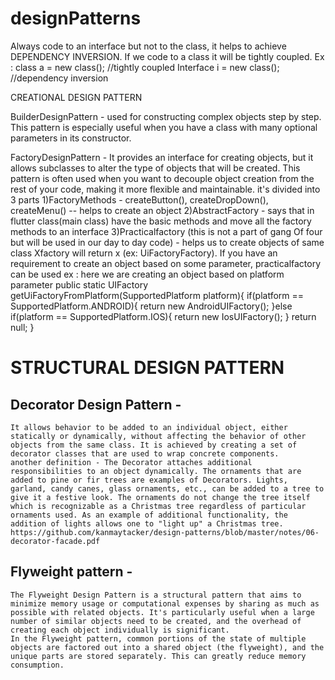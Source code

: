 # designPatterns

Always code to an interface but not to the class, it helps to achieve DEPENDENCY INVERSION. If we code to a class it will be tightly coupled.
Ex : 
class a = new class(); //tightly coupled
Interface i = new class(); //dependency inversion

CREATIONAL DESIGN PATTERN

BuilderDesignPattern -  used for constructing complex objects step by step. This pattern is especially useful when you have a class with many optional parameters in its constructor.

FactoryDesignPattern - It provides an interface for creating objects, but it allows subclasses to alter the type of objects that will be created. This pattern is often used when you want to decouple object creation from the rest of your code, making it more flexible and maintainable. 
it's divided into 3 parts
  1)FactoryMethods - createButton(), createDropDown(), createMenu() -- helps to create an object
  2)AbstractFactory - says that in flutter class(main class) have the basic methods and move all the factory methods to an interface
  3)Practicalfactory (this is not a part of gang Of four but will be used in our day to day code) - helps us to create objects of same class Xfactory will return x (ex: UiFactoryFactory). If you have an requirement to create an object based on some parameter, practicalfactory can be used 
  ex : here we are creating an object based on platform parameter
  public static UIFactory getUiFactoryFromPlatform(SupportedPlatform platform){
        if(platform == SupportedPlatform.ANDROID){
            return new AndroidUIFactory();
        }else if(platform == SupportedPlatform.IOS){
            return new IosUIFactory();
        }
        return null;
    }

# STRUCTURAL DESIGN PATTERN

## Decorator Design Pattern -
    It allows behavior to be added to an individual object, either statically or dynamically, without affecting the behavior of other objects from the same class. It is achieved by creating a set of decorator classes that are used to wrap concrete components.
    another definition - The Decorator attaches additional responsibilities to an object dynamically. The ornaments that are added to pine or fir trees are examples of Decorators. Lights, garland, candy canes, glass ornaments, etc., can be added to a tree to give it a festive look. The ornaments do not change the tree itself which is recognizable as a Christmas tree regardless of particular ornaments used. As an example of additional functionality, the addition of lights allows one to "light up" a Christmas tree.
    https://github.com/kanmaytacker/design-patterns/blob/master/notes/06-decorator-facade.pdf
## Flyweight pattern -
    The Flyweight Design Pattern is a structural pattern that aims to minimize memory usage or computational expenses by sharing as much as possible with related objects. It's particularly useful when a large number of similar objects need to be created, and the overhead of creating each object individually is significant.
    In the Flyweight pattern, common portions of the state of multiple objects are factored out into a shared object (the flyweight), and the unique parts are stored separately. This can greatly reduce memory consumption.